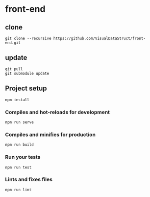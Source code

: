 # front-end

## clone

```
git clone --recursive https://github.com/VisualDataStruct/front-end.git
```

## update

```
git pull
git submodule update
```

## Project setup
```
npm install
```

### Compiles and hot-reloads for development
```
npm run serve
```

### Compiles and minifies for production
```
npm run build
```

### Run your tests
```
npm run test
```

### Lints and fixes files
```
npm run lint
```
